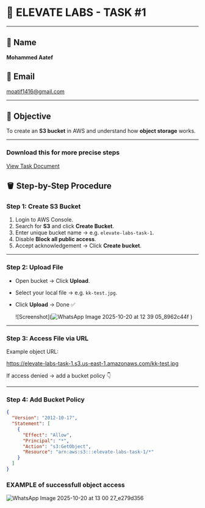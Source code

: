 # 🧠 ELEVATE LABS - TASK #1

---

## 🔷 Name
**Mohammed Aatef**

## 📧 Email
[moatif1416@gmail.com](mailto:moatif1416@gmail.com)

---

## 🧰 Objective
To create an **S3 bucket** in AWS and understand how **object storage** works.

---

### Download this for more precise steps

[View Task Document](ELEVATE-LABS-task-1.docx)


## 🪣 Step-by-Step Procedure

### Step 1: Create S3 Bucket
1. Login to AWS Console.  
2. Search for **S3** and click **Create Bucket**.  
3. Enter unique bucket name → e.g. `elevate-labs-task-1`.  
4. Disable **Block all public access**.  
5. Accept acknowledgement → Click **Create bucket**.

---

### Step 2: Upload File
- Open bucket → Click **Upload**.  
- Select your local file → e.g. `kk-test.jpg`.  
- Click **Upload** → Done ✅

  ![Screenshot](![WhatsApp Image 2025-10-20 at 12 39 05_8962c44f](https://github.com/user-attachments/assets/d6e519bf-84c0-49f1-a007-74950e8aa984)
)


---

### Step 3: Access File via URL
Example object URL:

https://elevate-labs-task-1.s3.us-east-1.amazonaws.com/kk-test.jpg


If access denied → add a bucket policy 👇

---

### Step 4: Add Bucket Policy
```json
{
  "Version": "2012-10-17",
  "Statement": [
    {
      "Effect": "Allow",
      "Principal": "*",
      "Action": "s3:GetObject",
      "Resource": "arn:aws:s3:::elevate-labs-task-1/*"
    }
  ]
}
```
### EXAMPLE of successfull object access

![WhatsApp Image 2025-10-20 at 13 00 27_e279d356](https://github.com/user-attachments/assets/3b9b476c-5d86-43f0-bde4-704dca094aa6)
